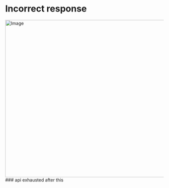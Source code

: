 # Incorrect response 
<img width="1669" height="502" alt="Image" src="https://github.com/user-attachments/assets/df2e5b61-3f0c-46da-ac80-304f68a76984" />
### api exhausted after this
